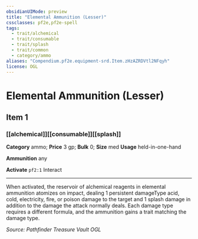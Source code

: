 ```yaml
---
obsidianUIMode: preview
title: "Elemental Ammunition (Lesser)"
cssclasses: pf2e,pf2e-spell
tags:
  - trait/alchemical
  - trait/consumable
  - trait/splash
  - trait/common
  - category/ammo
aliases: "Compendium.pf2e.equipment-srd.Item.zHzAZRDVtl2NFqyh"
license: OGL
---
```

# Elemental Ammunition (Lesser)
## Item 1
### [[alchemical]][[consumable]][[splash]]

**Category** ammo; 
**Price** 3 gp; 
**Bulk** 0; **Size** med
**Usage** held-in-one-hand

**Ammunition** any

**Activate** `pf2:1` Interact

* * *

When activated, the reservoir of alchemical reagents in elemental ammunition atomizes on impact, dealing 1 persistent damageType acid, cold, electricity, fire, or poison damage to the target and 1 splash damage in addition to the damage the attack normally deals. Each damage type requires a different formula, and the ammunition gains a trait matching the damage type.

*Source: Pathfinder Treasure Vault*
*OGL*